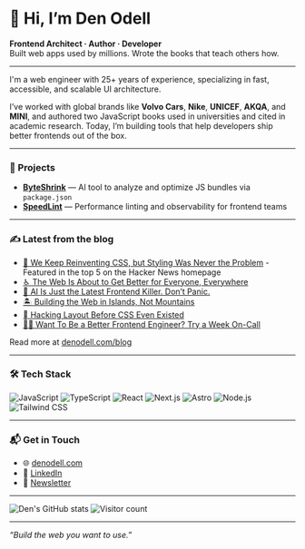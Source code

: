 # 👋 Hi, I’m Den Odell

**Frontend Architect · Author · Developer**  
Built web apps used by millions. Wrote the books that teach others how.

---

I'm a web engineer with 25+ years of experience, specializing in fast, accessible, and scalable UI architecture.

I’ve worked with global brands like **Volvo Cars**, **Nike**, **UNICEF**, **AKQA**, and **MINI**, and authored two JavaScript books used in universities and cited in academic research. Today, I’m building tools that help developers ship better frontends out of the box.

---

### 🚀 Projects
- [**ByteShrink**](https://github.com/denodell/byteshrink.dev) — AI tool to analyze and optimize JS bundles via `package.json`
- [**SpeedLint**](https://github.com/speedlint) — Performance linting and observability for frontend teams

---

### ✍️ Latest from the blog
- [💅 We Keep Reinventing CSS, but Styling Was Never the Problem](http://denodell.com/blog/we-keep-reinventing-css?utm_source=github&utm_medium=profile&utm_campaign=personal_readme) - Featured in the top 5 on the Hacker News homepage
- [♿︎ The Web Is About to Get Better for Everyone, Everywhere](https://denodell.com/blog/a-better-web-for-everyone-everywhere?utm_source=github&utm_medium=profile&utm_campaign=personal_readme)
- [🤖 AI Is Just the Latest Frontend Killer. Don’t Panic.](https://denodell.com/blog/ai-is-just-the-latest-frontend-killer?utm_source=github&utm_medium=profile&utm_campaign=personal_readme)
- [🏝️ Building the Web in Islands, Not Mountains ](https://denodell.com/blog/building-the-web-in-islands?utm_source=github&utm_medium=profile&utm_campaign=personal_readme)
- [🪏 Hacking Layout Before CSS Even Existed ](https://denodell.com/blog/hacking-layout-before-css-existed?utm_source=github&utm_medium=profile&utm_campaign=personal_readme)
- [🕵️‍♂️ Want To Be a Better Frontend Engineer? Try a Week On-Call ](https://denodell.com/blog/try-a-week-on-call?utm_source=github&utm_medium=profile&utm_campaign=personal_readme)

Read more at [denodell.com/blog](https://denodell.com/blog?utm_source=github&utm_medium=profile&utm_campaign=personal_readme)

---

### 🛠️ Tech Stack

![JavaScript](https://img.shields.io/badge/-JavaScript-black?style=flat-square&logo=javascript)
![TypeScript](https://img.shields.io/badge/-TypeScript-3178C6?style=flat-square&logo=typescript)
![React](https://img.shields.io/badge/-React-20232A?style=flat-square&logo=react)
![Next.js](https://img.shields.io/badge/-Next.js-black?style=flat-square&logo=next.js)
![Astro](https://img.shields.io/badge/-Astro-000000?style=flat-square&logo=astro)
![Node.js](https://img.shields.io/badge/-Node.js-339933?style=flat-square&logo=node.js)
![Tailwind CSS](https://img.shields.io/badge/-Tailwind%20CSS-38B2AC?style=flat-square&logo=tailwind-css)

---

### 📬 Get in Touch

- 🌐 [denodell.com](https://denodell.com)
- 💼 [LinkedIn](https://linkedin.com/in/denodell)
- 📨 [Newsletter](https://newsletter.denodell.com)

---

![Den's GitHub stats](https://github-readme-stats.vercel.app/api?username=denodell&show_icons=true&theme=default&hide_rank=true&hide_title=true)
![Visitor count](https://komarev.com/ghpvc/?username=denodell&color=blue)

---

_“Build the web you want to use.”_
